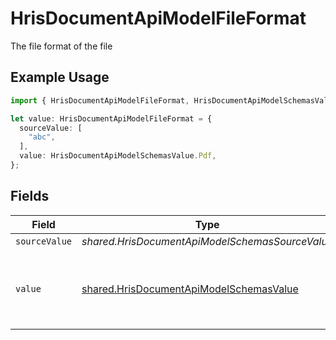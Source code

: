 # HrisDocumentApiModelFileFormat

The file format of the file

## Example Usage

```typescript
import { HrisDocumentApiModelFileFormat, HrisDocumentApiModelSchemasValue } from "@stackone/stackone-client-ts/sdk/models/shared";

let value: HrisDocumentApiModelFileFormat = {
  sourceValue: [
    "abc",
  ],
  value: HrisDocumentApiModelSchemasValue.Pdf,
};
```

## Fields

| Field                                                                                                     | Type                                                                                                      | Required                                                                                                  | Description                                                                                               | Example                                                                                                   |
| --------------------------------------------------------------------------------------------------------- | --------------------------------------------------------------------------------------------------------- | --------------------------------------------------------------------------------------------------------- | --------------------------------------------------------------------------------------------------------- | --------------------------------------------------------------------------------------------------------- |
| `sourceValue`                                                                                             | *shared.HrisDocumentApiModelSchemasSourceValue*                                                           | :heavy_minus_sign:                                                                                        | N/A                                                                                                       | abc                                                                                                       |
| `value`                                                                                                   | [shared.HrisDocumentApiModelSchemasValue](../../../sdk/models/shared/hrisdocumentapimodelschemasvalue.md) | :heavy_minus_sign:                                                                                        | The file format of the file, expressed as a file extension                                                | pdf                                                                                                       |